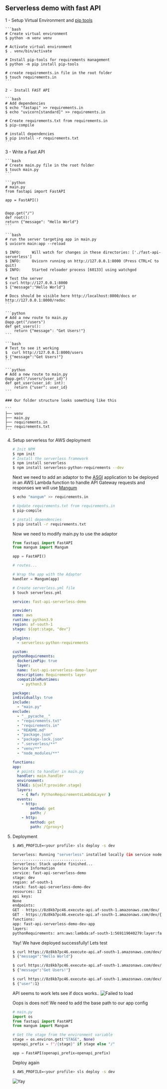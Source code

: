 ## Serverless demo with fast API

1 - Setup Virtual Environment and [pip tools](https://github.com/jazzband/pip-tools)

    ```bash
    # Create virtual environment
    $ python -m venv venv

    # Activate virtual environment
    $ . venv/bin/activate

    # Install pip-tools for requirements management
    $ python -m pip install pip-tools

    # create requirements.in file in the root folder
    $ touch requirements.in
    ```

    2 - Install FAST API

    ```bash
    # Add dependencies
    $ echo "fastapi" >> requirements.in
    $ echo "uvicorn[standard]" >> requirements.in

    # Create requirements.txt from requirements.in
    $ pip-compile

    # install dependencies
    $ pip install -r requirements.txt
    ```

3 - Write a Fast API

    ```bash
    # Create main.py file in the root folder
    $ touch main.py
    ```

    ```python
    # main.py
    from fastapi import FastAPI

    app = FastAPI()


    @app.get("/")
    def root():
    return {"message": "Hello World"}
    ```

    ```bash
    # run the server targeting app in main.py
    $ uvicorn main:app --reload

    $ INFO:     Will watch for changes in these directories: ['./fast-api-serverless']
    $ INFO:     Uvicorn running on http://127.0.0.1:8000 (Press CTRL+C to quit)
    $ INFO:     Started reloader process [60133] using watchgod

    # Test the server
    $ curl http://127.0.0.1:8000
    $ {"message":"Hello World"}

    # Docs should be visible here http://localhost:8000/docs or http://127.0.0.1:8000/redoc
    ```

    ```python
    # Add a new route to main.py
    @app.get("/users")
    def get_users():
        return {"message": "Get Users!"}
    ```

    ```bash
    # Test to see it working
    $  curl http://127.0.0.1:8000/users
    $ {"message":"Get Users!"}
    ```

    ```python
    # Add a new route to main.py
    @app.get("/users/{user_id}")
    def get_user(user_id: int):
        return {"user": user_id}
    ```

    ### Our folder structure looks something like this

    ```
    ├── venv
    ├── main.py
    ├── requirements.in
    ├── requirements.txt
    ```

4. Setup serverless for AWS deployment

   ```bash
   # Init NPM
   $ npm init
   # Install the serverless framework
   $ npm install serverless
   $ npm install serverless-python-requirements --dev
   ```

   Next we need to add an adaptor to the [ASGI](https://asgi.readthedocs.io/en/latest/) application to be deployed in an AWS Lambda function to handle API Gateway requests and responses we will use [Mangum](https://mangum.io/)

   ```bash
   $ echo "mangum" >> requirements.in

   # Update requirements.txt from requirements.in
   $ pip-compile

   # install dependencies
   $ pip install -r requirements.txt
   ```

   Now we need to modify main.py to use the adaptor

   ```python
   from fastapi import FastAPI
   from mangum import Mangum

   app = FastAPI()

   # routes...

   # Wrap the app with the Adaptor
   handler = Mangum(app)
   ```

   ```bash
   # Create serverless.yml file
   $ touch serverless.yml
   ```

   ```yaml
   service: fast-api-serverless-demo

   provider:
   name: aws
   runtime: python3.9
   region: af-south-1
   stage: ${opt:stage, "dev"}

   plugins:
     - serverless-python-requirements

   custom:
   pythonRequirements:
     dockerizePip: true
     layer:
     name: fast-api-serverless-demo-layer
     description: Requirements layer
     compatibleRuntimes:
       - python3.9

   package:
   individually: true
   include:
     - "main.py"
   exclude:
     - "__pycache__"
     - "requirements.txt"
     - "requirements.in"
     - "README.md"
     - "package.json"
     - "package-lock.json"
     - ".serverless/**"
     - "venv/**"
     - "node_modules/**"

   functions:
   app:
     # points to handler in main.py
     handler: main.handler
     environment:
     STAGE: ${self:provider.stage}
     layers:
       - { Ref: PythonRequirementsLambdaLayer }
     events:
       - http:
           method: get
           path: /
       - http:
           method: get
           path: /{proxy+}
   ```

5. Deployment

   ```bash
   $ AWS_PROFILE=<your profile> sls deploy -s dev

   Serverless: Running "serverless" installed locally (in service node_modules)
   .................................
   Serverless: Stack update finished...
   Service Information
   service: fast-api-serverless-demo
   stage: dev
   region: af-south-1
   stack: fast-api-serverless-demo-dev
   resources: 12
   api keys:
   None
   endpoints:
   GET - https://8z8kb7pc46.execute-api.af-south-1.amazonaws.com/dev/
   GET - https://8z8kb7pc46.execute-api.af-south-1.amazonaws.com/dev/{proxy+}
   functions:
   app: fast-api-serverless-demo-dev-app
   layers:
   pythonRequirements: arn:aws:lambda:af-south-1:569119040279:layer:fast-api-serverless-demo-layer
   ```

   Yay! We have deployed successfully! Lets test

   ```bash
   $ curl https://8z8kb7pc46.execute-api.af-south-1.amazonaws.com/dev/
   $ {"message":"Hello World"}

   $ curl https://8z8kb7pc46.execute-api.af-south-1.amazonaws.com/dev/users
   $ {"message":"Get Users!"}

   $ curl https://8z8kb7pc46.execute-api.af-south-1.amazonaws.com/dev/users/1
   $ {"user":1}
   ```

   API seems to work lets see if docs works..
   ![Failed to load](./error.png)

   Oops is does not!
   We need to add the base path to our app config

   ```python
   # main.py
   import os
   from fastapi import FastAPI
   from mangum import Mangum

   # Get the stage from the environment variable
   stage = os.environ.get("STAGE", None)
   openapi_prefix = f"/{stage}" if stage else "/"

   app = FastAPI(openapi_prefix=openapi_prefix)
   ```

   Deploy again

   ```bash
   $ AWS_PROFILE=<your profile> sls deploy -s dev
   ```

   ![Yay](./yay.png)
